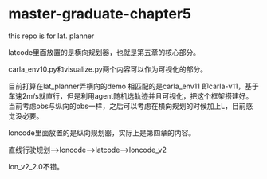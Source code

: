 # master-graduate-chapter5
this repo is for lat. planner

latcode里面放置的是横向规划器，也就是第五章的核心部分。

carla_env10.py和visualize.py两个内容可以作为可视化的部分。

目前打算在lat_planner弄横向的demo  相匹配的是carla_env11 即carla-v11，基于车速2m/s就直行，但是利用agent随机选轨迹并且可视化，把这个框架搭建好。
当前考虑obs与纵向的obs一样，之后可以考虑在横向规划的时候加上L，目前感觉没必要。




loncode里面放置的是纵向规划器，实际上是第四章的内容。



直线行驶规划——>loncode——>latcode——>loncode_v2

lon_v2_2.0不错。


